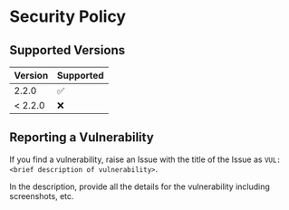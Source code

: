 # Security Policy

## Supported Versions

|  Version  | Supported          |
|  -------  | ------------------ |
|   2.2.0   | :white_check_mark: |
|  < 2.2.0  | :x:                |

## Reporting a Vulnerability

If you find a vulnerability, raise an Issue with the title of the Issue as
`VUL: <brief description of vulnerability>`.

In the description, provide all the details for the vulnerability including screenshots, etc.

